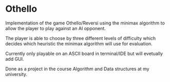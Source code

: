 # Othello

Implementation of the game Othello/Reversi using the minimax algorithm to allow
the player to play against an AI opponent. 

The player is able to choose by three different levels of difficulty which decides 
which heuristic the minimax algorithm will use for evaluation.

Currently only playable on an ASCII board in terminal/IDE but will evetually add GUI.

Done as a project in the course Algorithm and Data structures at my university.



